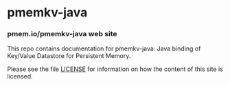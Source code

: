 pmemkv-java
==============

### pmem.io/pmemkv-java web site

This repo contains documentation for pmemkv-java:
Java binding of Key/Value Datastore for Persistent Memory.

Please see the file [LICENSE](https://github.com/pmem/pmemkv-java/blob/gh-pages/LICENSE)
for information on how the content of this site is licensed.
